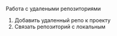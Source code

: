 Работа с удалеными репозиториями  
1. Добавить удаленный репо к проекту
3. Связать репозиторий с локальным
